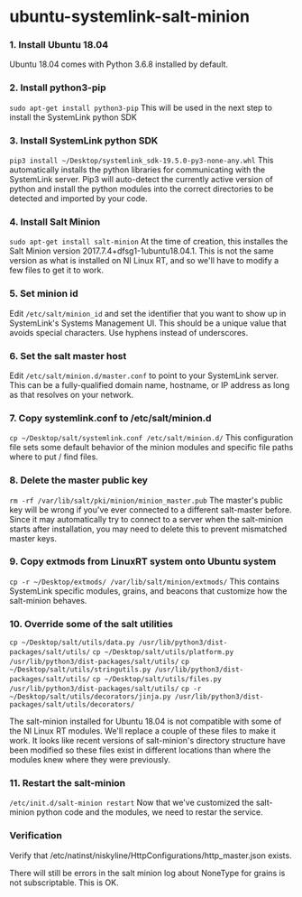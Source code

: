 # ubuntu-systemlink-salt-minion

### 1.  Install Ubuntu 18.04
Ubuntu 18.04 comes with Python 3.6.8 installed by default.
### 2.  Install python3-pip
```sudo apt-get install python3-pip```
This will be used in the next step to install the SystemLink python SDK
### 3.  Install SystemLink python SDK
```pip3 install ~/Desktop/systemlink_sdk-19.5.0-py3-none-any.whl```
This automatically installs the python libraries for communicating with the SystemLink server.  Pip3 will auto-detect the currently active version of python and install the python modules into the correct directories to be detected and imported by your code.
### 4.  Install Salt Minion
```sudo apt-get install salt-minion```
At the time of creation, this installes the Salt Minion version 2017.7.4+dfsg1-1ubuntu18.04.1.  This is not the same version as what is installed on NI Linux RT, and so we'll have to modify a few files to get it to work.
### 5.  Set minion id
Edit ```/etc/salt/minion_id``` and set the identifier that you want to show up in SystemLink's Systems Management UI.  This should be a unique value that avoids special characters.  Use hyphens instead of underscores.
### 6.  Set the salt master host
Edit ```/etc/salt/minion.d/master.conf``` to point to your SystemLink server.  This can be a fully-qualified domain name, hostname, or IP address as long as that resolves on your network.
### 7.  Copy systemlink.conf to /etc/salt/minion.d
```cp ~/Desktop/salt/systemlink.conf /etc/salt/minion.d/```
This configuration file sets some default behavior of the minion modules and specific file paths where to put / find files.
### 8.  Delete the master public key
```rm -rf /var/lib/salt/pki/minion/minion_master.pub```
The master's public key will be wrong if you've ever connected to a different salt-master before.  Since it may automatically try to connect to a server when the salt-minion starts after installation, you may need to delete this to prevent mismatched master keys.
### 9.  Copy extmods from LinuxRT system onto Ubuntu system
```cp -r ~/Desktop/extmods/ /var/lib/salt/minion/extmods/```
This contains SystemLink specific modules, grains, and beacons that customize how the salt-minion behaves.
### 10.  Override some of the salt utilities
```cp ~/Desktop/salt/utils/data.py /usr/lib/python3/dist-packages/salt/utils/```
```cp ~/Desktop/salt/utils/platform.py /usr/lib/python3/dist-packages/salt/utils/```
```cp ~/Desktop/salt/utils/stringutils.py /usr/lib/python3/dist-packages/salt/utils/```
```cp ~/Desktop/salt/utils/files.py /usr/lib/python3/dist-packages/salt/utils/```
```cp -r ~/Desktop/salt/utils/decorators/jinja.py /usr/lib/python3/dist-packages/salt/utils/decorators/```

The salt-minion installed for Ubuntu 18.04 is not compatible with some of the NI Linux RT modules.  We'll replace a couple of these files to make it work.  It looks like recent versions of salt-minion's directory structure have been modified so these files exist in different locations than where the modules knew where they were previously.

### 11.  Restart the salt-minion
```/etc/init.d/salt-minion restart```
Now that we've customized the salt-minion python code and the modules, we need to restar the service.

### Verification
Verify that /etc/natinst/niskyline/HttpConfigurations/http_master.json exists.

There will still be errors in the salt minion log about NoneType for grains is not subscriptable.  This is OK.

